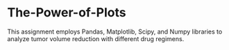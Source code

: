 # The-Power-of-Plots

This assignment employs Pandas, Matplotlib, Scipy, and Numpy libraries to analyze tumor volume reduction with different drug regimens. 
